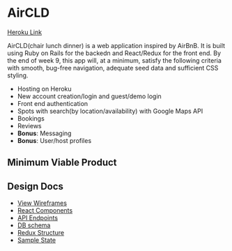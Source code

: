 # AirCLD
[Heroku Link](https://aircld.herokuapp.com/)

AirCLD(chair lunch dinner) is a web application inspired by AirBnB.  It is built
using Ruby on Rails for the backedn and React/Redux for the front end.  By the end
of week 9, this app will, at a minimum, satisfy the following criteria with smooth, bug-free navigation, adequate seed data and sufficient CSS styling.
* Hosting on Heroku
* New account creation/login and guest/demo login
* Front end authentication
* Spots with search(by location/availability) with Google Maps API
* Bookings
* Reviews
* **Bonus**: Messaging
* **Bonus**: User/host profiles

## Minimum Viable Product

## Design Docs
* [View Wireframes](./wireframes/)
* [React Components](./component-hierarchy.md)
* [API Endpoints](./api-endpoints.md)
* [DB schema](./schema.md)
* [Redux Structure](./redux-structure.md)
* [Sample State](./sample-state.md)
